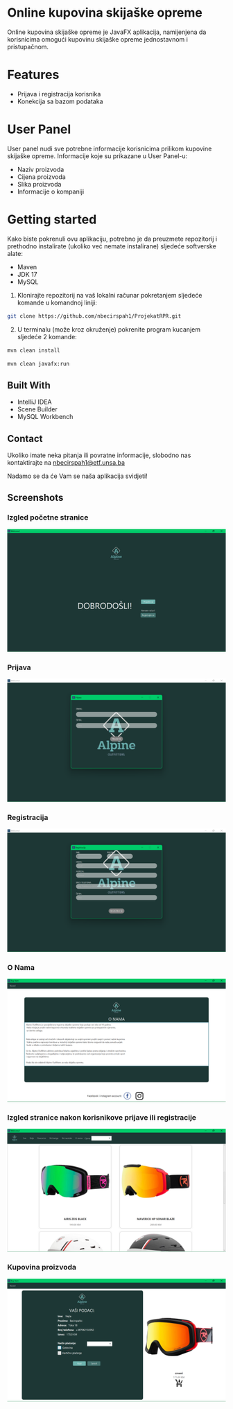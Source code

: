 # Online kupovina skijaške opreme 

Online kupovina skijaške opreme je JavaFX aplikacija,
namijenjena da korisnicima omogući kupovinu skijaške opreme jednostavnom
i pristupačnom.

# Features
- Prijava i registracija korisnika
- Konekcija sa bazom podataka

# User Panel
User panel nudi sve potrebne informacije korisnicima
prilikom kupovine skijaške opreme.
Informacije koje su prikazane u User Panel-u:
- Naziv proizvoda
- Cijena proizvoda
- Slika proizvoda
- Informacije o kompaniji

# Getting started

Kako biste pokrenuli ovu aplikaciju, potrebno je da 
preuzmete repozitorij i prethodno instalirate (ukoliko već nemate instalirane) sljedeće softverske alate:
- Maven
- JDK 17
- MySQL

1. Klonirajte repozitorij na vaš lokalni računar pokretanjem sljedeće komande u komandnoj liniji:
```bash
git clone https://github.com/nbecirspah1/ProjekatRPR.git
```
2. U terminalu (može kroz okruženje) pokrenite program kucanjem sljedeće 2 komande:
```bash
mvn clean install
```
```bash
mvn clean javafx:run
```

## Built With
- IntelliJ IDEA
- Scene Builder
- MySQL Workbench

## Contact
Ukoliko imate neka pitanja ili povratne informacije,
slobodno nas kontaktirajte na 
<a href="mailto:nbecirspah1@etf.unsa.ba?subject=Question%20or%20Feedback">nbecirspah1@etf.unsa.ba</a>


Nadamo se da će Vam se naša aplikacija svidjeti!

## Screenshots

### Izgled početne stranice 
![Alt Text](./src/main/resources/img/welcomePage.png)

### Prijava 
![Alt Text](./src/main/resources/img/login.png)

### Registracija
![Alt Text](./src/main/resources/img/registracija.PNG)

### O Nama
![Alt Text](./src/main/resources/img/oNama.PNG)

### Izgled stranice nakon korisnikove prijave ili registracije
![Alt Text](./src/main/resources/img/homePage.PNG)

### Kupovina proizvoda 
![Alt Text](./src/main/resources/img/kupovina.PNG)





